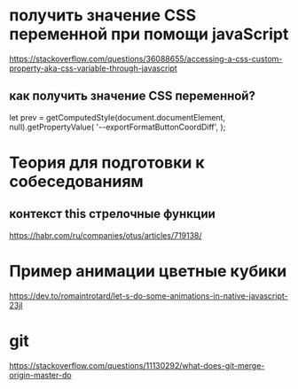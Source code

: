 # получить значение CSS переменной при помощи javaScript

https://stackoverflow.com/questions/36088655/accessing-a-css-custom-property-aka-css-variable-through-javascript

## как получить значение CSS переменной?

let prev = getComputedStyle(document.documentElement, null).getPropertyValue(
'--exportFormatButtonCoordDiff',
);

# Теория для подготовки к собеседованиям

## контекст this стрелочные функции

https://habr.com/ru/companies/otus/articles/719138/

# Пример анимации цветные кубики

https://dev.to/romaintrotard/let-s-do-some-animations-in-native-javascript-23jl

# git

https://stackoverflow.com/questions/11130292/what-does-git-merge-origin-master-do
